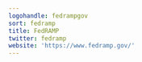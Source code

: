 ```yaml
---
logohandle: fedrampgov
sort: fedramp
title: FedRAMP
twitter: fedramp
website: 'https://www.fedramp.gov/'
---
```

